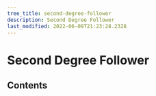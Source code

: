 ```yaml
---
tree_title: second-degree-follower
description: Second Degree Follower
last_modified: 2022-06-09T21:23:28.2328
---
```


# Second Degree Follower

## Contents
